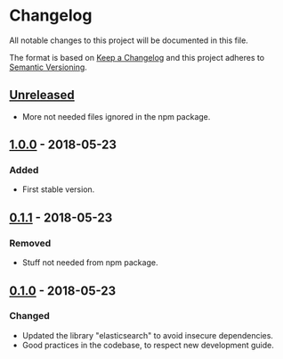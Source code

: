 # Changelog
All notable changes to this project will be documented in this file.

The format is based on [Keep a Changelog](http://keepachangelog.com/en/1.0.0/)
and this project adheres to [Semantic Versioning](http://semver.org/spec/v2.0.0.html).

## [Unreleased]
- More not needed files ignored in the npm package.

## [1.0.0] - 2018-05-23
### Added
- First stable version.

## [0.1.1] - 2018-05-23
### Removed
- Stuff not needed from npm package.

## [0.1.0] - 2018-05-23
### Changed
- Updated the library "elasticsearch" to avoid insecure dependencies.
- Good practices in the codebase, to respect new development guide.

[Unreleased]: https://github.com/IBMResearch/jlocke/compare/v1.0.0...HEAD
[1.0.0]: https://github.com/IBMResearch/jlocke/compare/0.1.0...v1.0.0
[0.1.1]: https://github.com/IBMResearch/jlocke/compare/0.1.0...0.1.1
[0.1.0]: https://github.com/IBMResearch/jlocke/compare/f8089d6fabd61d43b057a31418a0963b40b7a227...0.1.0
